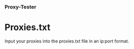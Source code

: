 ### Proxy-Tester

# Proxies.txt

Input your proxies into the proxies.txt file in an ip:port format.
